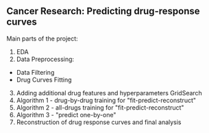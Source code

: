 ## Cancer Research: Predicting drug-response curves
Main parts of the project:
1. EDA
2. Data Preprocessing:
- Data Filtering
- Drug Curves Fitting
3. Adding additional drug features and hyperparameters GridSearch
4. Algorithm 1 - drug-by-drug training for "fit-predict-reconstruct"
5. Algorithm 2 - all-drugs training for "fit-predict-reconstruct"
6. Algorithm 3 - "predict one-by-one"
7. Reconstruction of drug response curves and final analysis